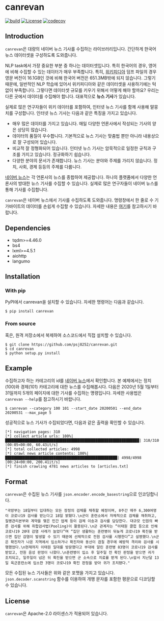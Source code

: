 # canrevan

[![build](https://github.com/psj8252/canrevan/actions/workflows/build.yml/badge.svg)](https://github.com/psj8252/canrevan/actions/workflows/build.yml)
[![License](https://img.shields.io/badge/License-Apache%202.0-blue.svg)](https://opensource.org/licenses/Apache-2.0)
[![codecov](https://codecov.io/gh/psj8252/canrevan/branch/master/graph/badge.svg?token=28ZMD36CJF)](https://codecov.io/gh/psj8252/canrevan)

## Introduction
`canrevan`은 대량의 네이버 뉴스 기사를 수집하는 라이브러리입니다. 간단하게 한국어 뉴스
데이터셋을 구성하도록 도와줍니다.

NLP task에서 가장 중요한 부분 중 하나는 데이터셋입니다. 특히 한국어의 경우, 영어에 비해
수집할 수 있는 데이터가 매우 부족합니다. 특히, [위키피디아](https://ko.wikipedia.org/wiki/%EC%9C%84%ED%82%A4%EB%B0%B1%EA%B3%BC)
덤프 파일의 경우 영문 버전이 16.1GB인 것에 비해 한국어 버전은 651.3MB밖에 되지 않습니다.
그렇기 때문에, 일반적인 NLP 학습에 있어서 위키피디아와 같은 데이터셋을 사용하기에는 턱없이
부족합니다. 그렇다면 데이터셋 규모를 키우기 위해서 어떻게 해야 할까요? 우리는 다른 곳에서
데이터를 수집해야 합니다. 대표적으로 **뉴스 기사**가 있습니다.

실제로 많은 연구자들이 위키 데이터를 포함하여, 인터넷 뉴스 기사를 함께 사용해 말뭉치를
구성합니다. 인터넷 뉴스 기사는 다음과 같은 특징을 가지고 있습니다.

* 매우 많은 데이터를 가지고 있습니다. 매일 다양한 언론사에서 작성되는 기사의 양은 상당히
많습니다.
* 데이터의 품질이 우수합니다. 기본적으로 뉴스 기사는 맞춤법 뿐만 아니라 내용상으로 잘
구성되어 있습니다.
* 비교적 잘 정형화되어 있습니다. 인터넷 뉴스 기사는 암묵적으로 일정한 규칙과 구조를 가지고
있습니다. 정규화하기 쉽습니다.
* 다양한 분야의 문서가 존재합니다. 뉴스 기사는 분야와 주제를 가리지 않습니다. 정치, 사회,
경제 등등의 주제를 다룹니다.

[네이버 뉴스](https://news.naver.com/)는 각 언론사의 뉴스를 종합하여 제공합니다. 하나의
플랫폼에서 다양한 언론사의 방대한 뉴스 기사를 수집할 수 있습니다. 실제로 많은 연구자들이
네이버 뉴스를 통해 기사를 수집합니다.

`canrevan`은 네이버 뉴스에서 기사를 수집하도록 도와줍니다. 명령창에서 한 줄로 수
기가바이트의 데이터를 손쉽게 수집할 수 있습니다. 자세한 내용은 [여기](#Example)를
참고하시기 바랍니다.

## Dependencies
* tqdm>=4.46.0
* bs4
* lxml>=4.5.1
* aiohttp
* langumo

## Installation
### With pip
PyPI에서 canrevan을 설치할 수 있습니다. 자세한 명령어는 다음과 같습니다.
```console
$ pip install canrevan
```

### From source
혹은, 원격 저장소에서 복제하여 소스코드에서 직접 설치할 수 있습니다.
```console
$ git clone https://github.com/psj8252/canrevan.git
$ cd canrevan
$ python setup.py install
```

## Example
수집하고자 하는 카테고리의 id를 [네이버 뉴스](https://news.naver.com/)에서 확인합니다. 본 예제에서는 정치(100)와 경제(101) 카테고리에 대한 뉴스를 수집해봅시다. 다음은 2020년 5월 1일부터 31일까지 5개의 페이지에 대한 기사를 수집하는 명령입니다. 자세한 사용법은 ``canrevan --help``를 참고하시기 바랍니다.
```console
$ canrevan --category 100 101 --start_date 20200501 --end_date 20200531 --max_page 5
```
성공적으로 뉴스 기사가 수집되었다면, 다음과 같은 출력을 확인할 수 있습니다.
```
[*] navigation pages: 310
[*] collect article urls: 100%|█████████████████████████████████████████████████████████████| 310/310 [00:05<00:00, 60.43it/s]
[*] total collected articles: 4998
[*] crawl news article contents: 100%|███████████████████████████████████████████████████| 4998/4998 [00:24<00:00, 200.41it/s]
[*] finish crawling 4781 news articles to [articles.txt]
```

## Format
`canrevan`은 수집된 뉴스 기사를 `json.encoder.encode_basestring`으로 인코딩합니다.

    "국방부는 18일부터 입대하는 모든 장정의 검체를 채취할 예정이며, 8주간 매주 6,300여명이 코로나19 검사를 받는다고 18일 밝혔다.\n군이 훈련소에서 자체적으로 검체를 채취하고, 질병관리본부와 계약을 맺은 민간 업체 등이 검체 이송과 검사를 담당한다. 대규모 인원의 빠른 검사를 위해 취합검사법(Pooling)이 활용된다.\n군 관계자는 “이태원 클럽 등으로 인해 코로나19 20대 감염 사례가 늘었다”며 “집단 생활하는 훈련병이 뒤늦게 코로나19 확진을 받으면 집단 감염이 발생할 수 있기 때문에 선제적으로 전원 검사를 시행한다”고 설명했다.\n군은 확진자가 나온 지역에서 입소하거나 확진자와 동선이 겹칠 경우에 예방적 격리와 검사를 시행했었다.\n현재까지 이태원 일대를 방문했다고 부대에 알린 훈련병 83명이 코로나19 검사를 받았고, 전원 음성 판정이 나왔다.\n훈련병이 입소 후 일주일 전 확진 판정을 받으면 귀가 조치되고, 일주일이 넘은 뒤 확진을 받으면 군 소속으로 치료를 받게 된다.\n앞서 지난달 13일 육군훈련소에 입소한 3명이 코로나19 확진 판정을 받아 귀가 조치됐다."

모든 수집된 뉴스 기사들은 위와 같은 포맷을 가지고 있습니다. `json.decoder.scanstring` 함수를 이용하여 개행 문자를 포함한 평문으로 디코딩할 수 있습니다.

## License
`canrevan`은 Apache-2.0 라이센스가 적용되어 있습니다.
